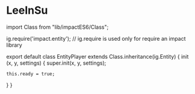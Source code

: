 # LeeInSu
import Class from "lib/impactES6/Class";

ig.require('impact.entity');  // ig.require is used only for require an impact library

export default class EntityPlayer extends Class.inheritance(ig.Entity) {
  init (x, y, settings)
  {
    super.init(x, y, settings);
   
    this.ready = true;
  }
}
